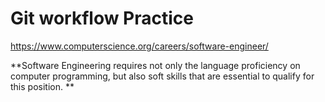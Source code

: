 # Git workflow Practice

https://www.computerscience.org/careers/software-engineer/

**Software Engineering requires not only the language proficiency on computer programming, but also soft skills that are essential to qualify for this position. **

